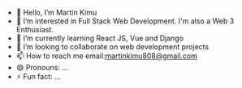 - 👋 Hello, I’m Martin Kimu
- 👀 I’m interested in Full Stack Web Development. I'm also a Web 3 Enthusiast.
- 🌱 I’m currently learning React JS, Vue and Django
- 💞️ I’m looking to collaborate on web development projects
- 📫 How to reach me email:martinkimu808@gmail.com
- 😄 Pronouns: ...
- ⚡ Fun fact: ...

<!---
cryptomilitia/cryptomilitia is a ✨ special ✨ repository because its `README.md` (this file) appears on your GitHub profile.
You can click the Preview link to take a look at your changes.
--->
